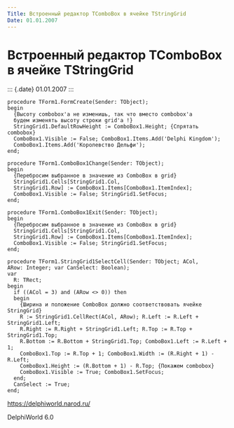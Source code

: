 ```yaml
---
Title: Встроенный редактор TComboBox в ячейке TStringGrid
Date: 01.01.2007
---
```



Встроенный редактор TComboBox в ячейке TStringGrid
==================================================

::: {.date}
01.01.2007
:::

    procedure TForm1.FormCreate(Sender: TObject);
    begin
      {Высоту combobox'а не изменишь, так что вместо combobox'а
      будем изменять высоту строки grid'а !}
      StringGrid1.DefaultRowHeight := ComboBox1.Height; {Спрятать combobox}
      ComboBox1.Visible := False; ComboBox1.Items.Add('Delphi Kingdom');
      ComboBox1.Items.Add('Королевство Дельфи');
    end;
     
    procedure TForm1.ComboBox1Change(Sender: TObject);
    begin
      {Перебросим выбранное в значение из ComboBox в grid}
      StringGrid1.Cells[StringGrid1.Col,
      StringGrid1.Row] := ComboBox1.Items[ComboBox1.ItemIndex];
      ComboBox1.Visible := False; StringGrid1.SetFocus;
    end;
     
    procedure TForm1.ComboBox1Exit(Sender: TObject);
    begin
      {Перебросим выбранное в значение из ComboBox в grid}
      StringGrid1.Cells[StringGrid1.Col,
      StringGrid1.Row] := ComboBox1.Items[ComboBox1.ItemIndex];
      ComboBox1.Visible := False; StringGrid1.SetFocus;
    end;
     
    procedure TForm1.StringGrid1SelectCell(Sender: TObject; ACol,
    ARow: Integer; var CanSelect: Boolean);
    var
      R: TRect;
    begin
      if ((ACol = 3) and (ARow <> 0)) then
      begin
        {Ширина и положение ComboBox должно соответствовать ячейке StringGrid}
        R := StringGrid1.CellRect(ACol, ARow); R.Left := R.Left + StringGrid1.Left;
        R.Right := R.Right + StringGrid1.Left; R.Top := R.Top + StringGrid1.Top;
        R.Bottom := R.Bottom + StringGrid1.Top; ComboBox1.Left := R.Left + 1;
        ComboBox1.Top := R.Top + 1; ComboBox1.Width := (R.Right + 1) - R.Left;
        ComboBox1.Height := (R.Bottom + 1) - R.Top; {Покажем combobox}
        ComboBox1.Visible := True; ComboBox1.SetFocus;
      end;
      CanSelect := True;
    end;
     

<https://delphiworld.narod.ru/>

DelphiWorld 6.0

